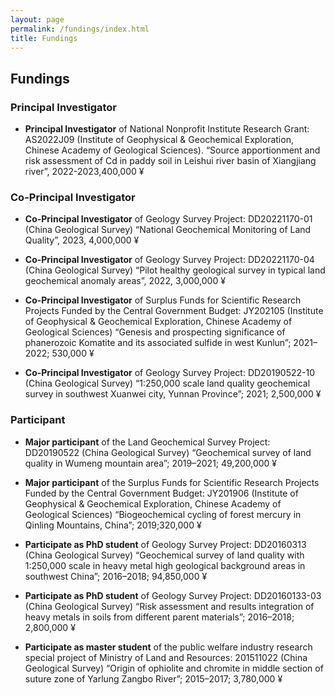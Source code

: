 ```yaml
---
layout: page
permalink: /fundings/index.html
title: Fundings
---
```


## Fundings
### Principal Investigator
- **Principal Investigator** of National Nonprofit Institute Research Grant: AS2022J09 (Institute of Geophysical & Geochemical Exploration, Chinese Academy of Geological Sciences). “Source apportionment and risk assessment of Cd in paddy soil in Leishui river basin of Xiangjiang river”, 2022-2023,400,000 ¥

### Co-Principal Investigator

- **Co-Principal Investigator** of Geology Survey Project: DD20221170-01 (China Geological Survey) “National Geochemical Monitoring of Land Quality”, 2023, 4,000,000 ¥ 

- **Co-Principal Investigator** of Geology Survey Project: DD20221170-04 (China Geological Survey) “Pilot healthy geological survey in typical land geochemical anomaly areas”, 2022, 3,000,000 ¥ 
- **Co-Principal Investigator** of Surplus Funds for Scientific Research Projects Funded by the Central Government Budget: JY202105 (Institute of Geophysical & Geochemical Exploration, Chinese Academy of Geological Sciences) “Genesis and prospecting significance of phanerozoic Komatite and its associated sulfide in west Kunlun”; 2021–2022; 530,000 ¥
- **Co-Principal Investigator** of Geology Survey Project: DD20190522-10 (China Geological Survey) “1:250,000 scale land quality geochemical survey in southwest Xuanwei city, Yunnan Province”; 2021; 2,500,000 ¥


### Participant 

- **Major participant** of the Land Geochemical Survey Project: DD20190522 (China Geological Survey) “Geochemical survey of land quality in Wumeng mountain area”; 2019–2021; 49,200,000 ¥ 

- **Major participant** of the Surplus Funds for Scientific Research Projects Funded by the Central Government Budget: JY201906 (Institute of Geophysical & Geochemical Exploration, Chinese Academy of Geological Sciences) “Biogeochemical cycling of forest mercury in Qinling Mountains, China”; 2019;320,000 ¥ 

- **Participate as PhD student** of Geology Survey Project: DD20160313 (China Geological Survey) “Geochemical survey of land quality with 1:250,000 scale in heavy metal high geological background areas in southwest China”; 2016–2018; 94,850,000 ¥ 

- **Participate as PhD student** of Geology Survey Project: DD20160133-03 (China Geological Survey) “Risk assessment and results integration of heavy metals in soils from different parent materials”; 2016–2018; 2,800,000 ¥ 

- **Participate as master student** of the public welfare industry research special project of Ministry of Land and Resources: 201511022 (China Geological Survey) “Origin of ophiolite and chromite in middle section of suture zone of Yarlung Zangbo River”; 2015–2017; 3,780,000 ¥ 


